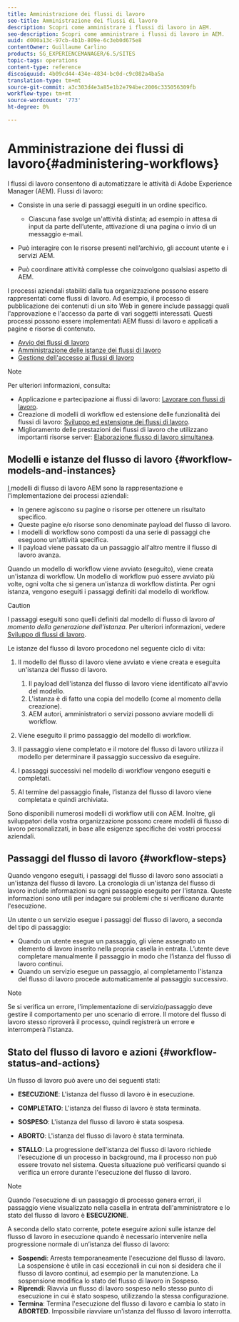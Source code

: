 ```yaml
---
title: Amministrazione dei flussi di lavoro
seo-title: Amministrazione dei flussi di lavoro
description: Scopri come amministrare i flussi di lavoro in AEM.
seo-description: Scopri come amministrare i flussi di lavoro in AEM.
uuid: d000a13c-97cb-4b1b-809e-6c3eb0d675e8
contentOwner: Guillaume Carlino
products: SG_EXPERIENCEMANAGER/6.5/SITES
topic-tags: operations
content-type: reference
discoiquuid: 4b09cd44-434e-4834-bc0d-c9c082a4ba5a
translation-type: tm+mt
source-git-commit: a3c303d4e3a85e1b2e794bec2006c335056309fb
workflow-type: tm+mt
source-wordcount: '773'
ht-degree: 0%

---
```



# Amministrazione dei flussi di lavoro{#administering-workflows}

I flussi di lavoro consentono di automatizzare le attività di Adobe Experience Manager (AEM). Flussi di lavoro:

* Consiste in una serie di passaggi eseguiti in un ordine specifico.

   * Ciascuna fase svolge un&#39;attività distinta; ad esempio in attesa di input da parte dell’utente, attivazione di una pagina o invio di un messaggio e-mail.

* Può interagire con le risorse presenti nell’archivio, gli account utente e i servizi AEM.
* Può coordinare attività complesse che coinvolgono qualsiasi aspetto di AEM.

I processi aziendali stabiliti dalla tua organizzazione possono essere rappresentati come flussi di lavoro. Ad esempio, il processo di pubblicazione dei contenuti di un sito Web in genere include passaggi quali l&#39;approvazione e l&#39;accesso da parte di vari soggetti interessati. Questi processi possono essere implementati AEM flussi di lavoro e applicati a pagine e risorse di contenuto.

* [Avvio dei flussi di lavoro](/help/sites-administering/workflows-starting.md)
* [Amministrazione delle istanze dei flussi di lavoro](/help/sites-administering/workflows-administering.md)
* [Gestione dell&#39;accesso ai flussi di lavoro](/help/sites-administering/workflows-managing.md)

>[!NOTE]
>
>Per ulteriori informazioni, consulta:
>
>* Applicazione e partecipazione ai flussi di lavoro: [Lavorare con flussi di lavoro](/help/sites-authoring/workflows.md).
>* Creazione di modelli di workflow ed estensione delle funzionalità dei flussi di lavoro: [Sviluppo ed estensione dei flussi di lavoro](/help/sites-developing/workflows.md).
>* Miglioramento delle prestazioni dei flussi di lavoro che utilizzano importanti risorse server: [Elaborazione flusso di lavoro simultanea](/help/sites-deploying/configuring-performance.md#concurrent-workflow-processing).

>



## Modelli e istanze del flusso di lavoro {#workflow-models-and-instances}

[I ](/help/sites-developing/workflows.md#model) modelli di flusso di lavoro AEM sono la rappresentazione e l&#39;implementazione dei processi aziendali:

* In genere agiscono su pagine o risorse per ottenere un risultato specifico.
* Queste pagine e/o risorse sono denominate payload del flusso di lavoro.
* I modelli di workflow sono composti da una serie di passaggi che eseguono un&#39;attività specifica.
* Il payload viene passato da un passaggio all&#39;altro mentre il flusso di lavoro avanza.

Quando un modello di workflow viene avviato (eseguito), viene creata un&#39;istanza di workflow. Un modello di workflow può essere avviato più volte, ogni volta che si genera un&#39;istanza di workflow distinta. Per ogni istanza, vengono eseguiti i passaggi definiti dal modello di workflow.

>[!CAUTION]
>
>I passaggi eseguiti sono quelli definiti dal modello di flusso di lavoro *al momento della generazione dell&#39;istanza*. Per ulteriori informazioni, vedere [Sviluppo di flussi di lavoro](/help/sites-developing/workflows.md#model).

Le istanze del flusso di lavoro procedono nel seguente ciclo di vita:

1. Il modello del flusso di lavoro viene avviato e viene creata e eseguita un&#39;istanza del flusso di lavoro.

   1. Il payload dell&#39;istanza del flusso di lavoro viene identificato all&#39;avvio del modello.
   1. L&#39;istanza è di fatto una copia del modello (come al momento della creazione).
   1. AEM autori, amministratori o servizi possono avviare modelli di workflow.

1. Viene eseguito il primo passaggio del modello di workflow.
1. Il passaggio viene completato e il motore del flusso di lavoro utilizza il modello per determinare il passaggio successivo da eseguire.
1. I passaggi successivi nel modello di workflow vengono eseguiti e completati.
1. Al termine del passaggio finale, l’istanza del flusso di lavoro viene completata e quindi archiviata.

Sono disponibili numerosi modelli di workflow utili con AEM. Inoltre, gli sviluppatori della vostra organizzazione possono creare modelli di flusso di lavoro personalizzati, in base alle esigenze specifiche dei vostri processi aziendali.

## Passaggi del flusso di lavoro {#workflow-steps}

Quando vengono eseguiti, i passaggi del flusso di lavoro sono associati a un&#39;istanza del flusso di lavoro. La cronologia di un&#39;istanza del flusso di lavoro include informazioni su ogni passaggio eseguito per l&#39;istanza. Queste informazioni sono utili per indagare sui problemi che si verificano durante l&#39;esecuzione.

Un utente o un servizio esegue i passaggi del flusso di lavoro, a seconda del tipo di passaggio:

* Quando un utente esegue un passaggio, gli viene assegnato un elemento di lavoro inserito nella propria casella in entrata. L’utente deve completare manualmente il passaggio in modo che l’istanza del flusso di lavoro continui.
* Quando un servizio esegue un passaggio, al completamento l&#39;istanza del flusso di lavoro procede automaticamente al passaggio successivo.

>[!NOTE]
>
>Se si verifica un errore, l&#39;implementazione di servizio/passaggio deve gestire il comportamento per uno scenario di errore. Il motore del flusso di lavoro stesso riproverà il processo, quindi registrerà un errore e interromperà l&#39;istanza.

## Stato del flusso di lavoro e azioni {#workflow-status-and-actions}

Un flusso di lavoro può avere uno dei seguenti stati:

* **ESECUZIONE**: L&#39;istanza del flusso di lavoro è in esecuzione.
* **COMPLETATO**: L&#39;istanza del flusso di lavoro è stata terminata.

* **SOSPESO**: L&#39;istanza del flusso di lavoro è stata sospesa.
* **ABORTO**: L&#39;istanza del flusso di lavoro è stata terminata.
* **STALLO**: La progressione dell&#39;istanza del flusso di lavoro richiede l&#39;esecuzione di un processo in background, ma il processo non può essere trovato nel sistema. Questa situazione può verificarsi quando si verifica un errore durante l&#39;esecuzione del flusso di lavoro.

>[!NOTE]
>
>Quando l&#39;esecuzione di un passaggio di processo genera errori, il passaggio viene visualizzato nella casella in entrata dell&#39;amministratore e lo stato del flusso di lavoro è **ESECUZIONE**.

A seconda dello stato corrente, potete eseguire azioni sulle istanze del flusso di lavoro in esecuzione quando è necessario intervenire nella progressione normale di un’istanza del flusso di lavoro:

* **Sospendi**: Arresta temporaneamente l&#39;esecuzione del flusso di lavoro. La sospensione è utile in casi eccezionali in cui non si desidera che il flusso di lavoro continui, ad esempio per la manutenzione. La sospensione modifica lo stato del flusso di lavoro in Sospeso.
* **Riprendi**: Riavvia un flusso di lavoro sospeso nello stesso punto di esecuzione in cui è stato sospeso, utilizzando la stessa configurazione.
* **Termina**: Termina l&#39;esecuzione del flusso di lavoro e cambia lo stato in  **ABORTED**. Impossibile riavviare un&#39;istanza del flusso di lavoro interrotta.

